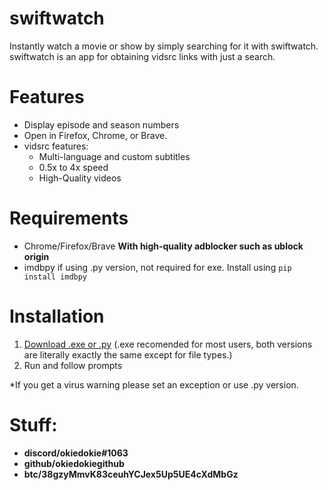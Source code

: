 # swiftwatch
Instantly watch a movie or show by simply searching for it with swiftwatch. swiftwatch is an app for obtaining vidsrc links with just a search.

# Features
- Display episode and season numbers
- Open in Firefox, Chrome, or Brave.
- vidsrc features:
    - Multi-language and custom subtitles
    - 0.5x to 4x speed
    - High-Quality videos
  
# Requirements
- Chrome/Firefox/Brave **With high-quality adblocker such as ublock origin**
- imdbpy if using .py version, not required for exe. Install using `pip install imdbpy`

# Installation
1) [ Download .exe or .py](https://github.com/okiedokiegithub/swiftwatch/releases) (.exe recomended for most users, both versions are literally exactly the same except for file types.)
2) Run and follow prompts

*If you get a virus warning please set an exception or use .py version. 

# Stuff:
- **discord/okiedokie#1063**  
- **github/okiedokiegithub**  
- **btc/38gzyMmvK83ceuhYCJex5Up5UE4cXdMbGz**  

